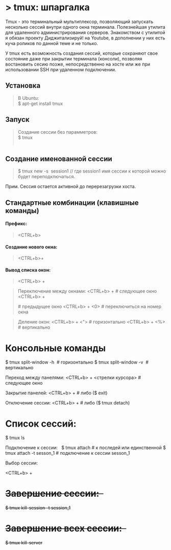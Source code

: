 # > tmux: шпаргалка

Tmux - это терминальный мультиплексор, позволяющий запускать несколько сессий внутри одного окна терминала. Полезнейшая утилита для удаленного администрирования серверов. Знакомством с утилитой я обязан проекту Диджитализируй! на Youtube, в дополнении у них есть куча роликов по данной теме и не только.

У tmux есть возможность создания сессий, которые сохраняют свое состояние даже при закрытии терминала (консоли), позволяя востановить сесию позже, непосредственно на хосте или же при использовании SSH при удаленном подключении.

## Установка
> В Ubuntu:  
> $ apt-get install tmux  

## Запуск
> Создание сессии без парамметров:  
> $ tmux  
 
## Создание именованной сессии  
> $ tmux new -s  session1 // где session1 имя сессии к которой можно будет переподключаться.  

Прим. Сессия остается активной до перерезагрузки хоста.  

## Стандартные комбинации (клавишные команды)

#### Префикс:  
> <CTRL+b>
  
#### Создание нового окна:  
> <CTRL+b>+<c>  
  
#### Вывод списка окон:  
> <CTRL+b> + <w>  

> Переключение между окнами:
> <CTRL+b> + <n> # следующее окно
> <CTRL+b> + <p> # предыдущее окно
> <CTRL+b> + <0> # переключиться на номер окна

> Деление окон:
> <CTRL+b> + <"> # горизонтально
> <CTRL+b> + <%> # вертикально

# Консольные команды
$ tmux split-window -h  # горизонтально
$ tmux split-window -v  # вертикально

Переход между панелями:
<CTRL+b> + <стрелки курсора> # следующее окно

Закрытие панелей:
<CTRL+b> + <x> # либо ($ exit)

Отключение сессии:
<CTRL+b> + <d> # либо ($ tmux detach)

# Список сесcий:  
$ tmux ls

Подключение к сессии:  
$ tmux attach # к последей или единственной
$ tmux attach -t sesson_1 # подключение к сессии sesson_1


Выбор сессии:

<CTRL+b> + <s>

# Завершение сессии:  
$ tmux kill-session -t session_1

# Завершение всех сессии:  
$ tmux kill-server
